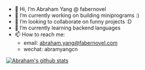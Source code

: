 - 👋 Hi, I’m Abraham Yang @ fabernovel
- 🔭 I’m currently working on building miniprograms :)
- 👯 I’m looking to collaborate on funny projects :D
- 🌱 I’m currently learning backend languages
- 📫 How to reach me: 
    - email: abraham.yang@fabernovel.com 
    - wechat: abramyangcn

[![Abraham's github stats](https://github-readme-stats.vercel.app/api?username=abramyangfab)](https://github.com/anuraghazra/github-readme-stats)

<!---
abramyangfab/abramyangfab is a ✨ special ✨ repository because its `README.md` (this file) appears on your GitHub profile.
You can click the Preview link to take a look at your changes.
--->
